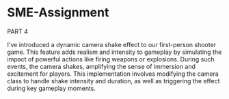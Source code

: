 # SME-Assignment

PART 4


I've introduced a dynamic camera shake effect to our first-person shooter game. This feature adds realism and intensity to gameplay by simulating the impact of powerful actions like firing weapons or explosions. During such events, the camera shakes, amplifying the sense of immersion and excitement for players. This implementation involves modifying the camera class to handle shake intensity and duration, as well as triggering the effect during key gameplay moments.
